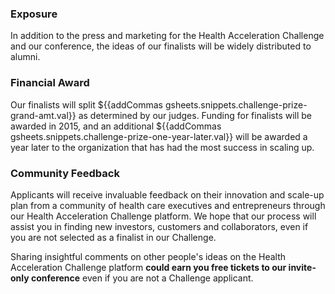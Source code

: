 ### Exposure

In addition to the press and marketing for the Health Acceleration Challenge and our conference, the ideas of our finalists will be widely distributed to alumni. 

### Financial Award 

Our finalists will split ${{addCommas gsheets.snippets.challenge-prize-grand-amt.val}} as determined by our judges. Funding for finalists will be awarded in 2015, and an additional ${{addCommas gsheets.snippets.challenge-prize-one-year-later.val}} will be awarded a year later to the organization that has had the most success in scaling up.

### Community Feedback

Applicants will receive invaluable feedback on their innovation and scale-up plan from a community of health care executives and entrepreneurs through our Health Acceleration Challenge platform. We hope that our process will assist you in finding new investors, customers and collaborators, even if you are not selected as a finalist in our Challenge.

Sharing insightful comments on other people's ideas on the Health Acceleration Challenge platform **could earn you free tickets to our invite-only conference** even if you are not a Challenge applicant. 
